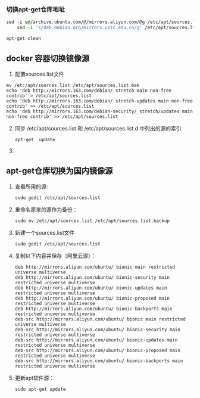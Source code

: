 ### 切换apt-get仓库地址

```css
sed -i s@/archive.ubuntu.com/@/mirrors.aliyun.com/@g /etc/apt/sources.list
    sed -i 's/deb.debian.org/mirrors.ustc.edu.cn/g' /etc/apt/sources.list

apt-get clean
```



## docker 容器切换镜像源

1. 配置sources.list文件

```
mv /etc/apt/sources.list /etc/apt/sources.list.bak
echo 'deb http://mirrors.163.com/debian/ stretch main non-free contrib' > /etc/apt/sources.list
echo 'deb http://mirrors.163.com/debian/ stretch-updates main non-free contrib' >> /etc/apt/sources.list
echo 'deb http://mirrors.163.com/debian-security/ stretch/updates main non-free contrib' >> /etc/apt/sources.list
```

2. 同步 /etc/apt/sources.list 和 /etc/apt/sources.list.d 中列出的源的索引

   ```shell
   apt-get  update
   ```

3. 





## apt-get仓库切换为国内镜像源
1. 查看所用的源:

   ```shell
   sudo gedit /etc/apt/sources.list 
   ```

2. 重命名原来的源作为备份：

   ```shell
   sudo mv /etc/apt/sources.list /etc/apt/sources.list.backup
   ```

3. 新建一个sources.list文件

   ```shell
   sudo gedit /etc/apt/sources.list
   ```

4. 复制以下内容并保存（阿里云源）：

   ```shell
   deb http://mirrors.aliyun.com/ubuntu/ bionic main restricted universe multiverse
   deb http://mirrors.aliyun.com/ubuntu/ bionic-security main restricted universe multiverse
   deb http://mirrors.aliyun.com/ubuntu/ bionic-updates main restricted universe multiverse
   deb http://mirrors.aliyun.com/ubuntu/ bionic-proposed main restricted universe multiverse
   deb http://mirrors.aliyun.com/ubuntu/ bionic-backports main restricted universe multiverse
   deb-src http://mirrors.aliyun.com/ubuntu/ bionic main restricted universe multiverse
   deb-src http://mirrors.aliyun.com/ubuntu/ bionic-security main restricted universe multiverse
   deb-src http://mirrors.aliyun.com/ubuntu/ bionic-updates main restricted universe multiverse
   deb-src http://mirrors.aliyun.com/ubuntu/ bionic-proposed main restricted universe multiverse
   deb-src http://mirrors.aliyun.com/ubuntu/ bionic-backports main restricted universe multiverse
   ```

5. 更新apt软件源：

   ```
   sudo apt-get update
   ```

   



